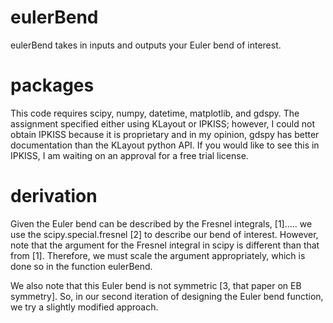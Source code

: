 # eulerBend

eulerBend takes in inputs and outputs your Euler bend of interest. 

# packages

This code requires scipy, numpy, datetime, matplotlib, and gdspy. The assignment specified either using KLayout or IPKISS; however, I could not obtain IPKISS because it is proprietary and in my opinion, gdspy has better documentation than the KLayout python API. If you would like to see this in IPKISS, I am waiting on an approval for a free trial license. 

# derivation 

Given the Euler bend can be described by the Fresnel integrals, [1]..... we use the scipy.special.fresnel [2] to describe our bend of interest. However, note that the argument for the Fresnel integral in scipy is different than that from [1]. Therefore, we must scale the argument appropriately, which is done so in the function eulerBend. 

We also note that this Euler bend is not symmetric [3, that paper on EB symmetry]. So, in our second iteration of designing the Euler bend function, we try a slightly modified approach. 
